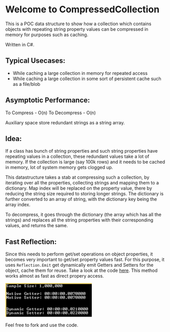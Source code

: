 Welcome to CompressedCollection
=============================

This is a POC data structure to show how a collection which contains objects with repeating string property values can be compressed in memory for purposes such as caching.

Written in C#.

Typical Usecases:
---------------------
- While caching a large collection in memory for repeated access
- While caching a large collection in some sort of persistent cache such as a file/blob

Asymptotic Performance:
-----------------------
To Compress - O(n)
To Decompress - O(n)

Auxiliary space store redundant strings as a string array.

Idea:
-----
If a class has bunch of string properties and such string properties have repeating values in a collection, these redundant values take a lot of memory. If the collection is large (say 100k rows) and it needs to be cached in memory, lot of system memory gets clogged up.

This datastructure takes a stab at compressing such a collection, by iterating over all the properties, collecting strings and mapping them to a dictionary. Map index will be replaced on the property value, there by reducing the string size required to storing longer strings. The dictionary is further converted to an array of string, with the dictionary key being the array index.

To decompress, it goes through the dictionary (the array which has all the strings) and replaces all the string properties with their corresponding values, and returns the same.

Fast Reflection:
----------------
Since this needs to perform get/set operations on object properties, it becomes very important to get/set property values fast. For this purpose, it uses `Reflection.Emit` get dynamically emit Getters and Setters for the object, cache them for reuse. Take a look at the code [here][1]. This method works almost as fast as direct propery access.

![](https://raw.githubusercontent.com/amithegde/CompressedCollection/master/img/dyanamicGetterSetterPerfCheck.png)

Feel free to fork and use the code.

[1]:https://github.com/amithegde/CompressedCollection/blob/master/src/CompressedCollection/DynamicGetterSetter.cs
